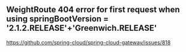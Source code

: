 ##  WeightRoute 404 error for first request when using springBootVersion = '2.1.2.RELEASE'+'Greenwich.RELEASE'
   
   https://github.com/spring-cloud/spring-cloud-gateway/issues/818
